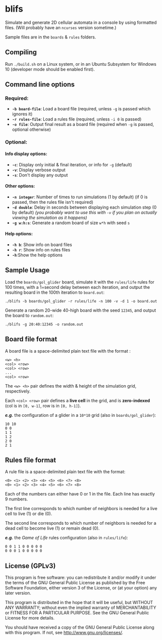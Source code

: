 # blifs
Simulate and generate 2D cellular automata in a console by using formatted files. (Will probably have an `ncurses` version sometime.)

Sample files are in the `boards` & `rules` folders.

## Compiling
Run `./build.sh` on a Linux system, or in an Ubuntu Subsystem for Windows 10 (developer mode should be enabled first).

## Command line options

### Required:
* **`-b board-file`**: Load a board file (required, unless `-g` is passed which ignores it)
* **`-r rules-file`**: Load a rules file (required, unless `-i 0` is passed)
* **`-o file`**:       Output final result as a board file (required when `-g` is passed, optional otherwise)

### Optional:
#### Info display options:
* **`-c`**: Display only initial & final iteration, or info for `-g` (default)
* **`-v`**: Display verbose output
* **`-s`**: Don't display any output
#### Other options:
* **`-n integer`**: Number of times to run simulations (1 by default) (if 0 is passed, then the rules file isn't required)
* **`-d double`**: Delay in seconds between displaying each simulation step (0 by default) *(you probably want to use this with `-v` if you plan on actually viewing the simulation as it happens)*
* **`-g w:h:s`**: Generate a random board of size `w*h` with seed `s`
#### Help options:
* **`-h b`**: Show info on board files
* **`-h r`**: Show info on rules files
* **`-h`**:Show the help options

## Sample Usage
Load the `boards/gol_glider` board, simulate it with the `rules/life` rules for 100 times, with a 1=second delay between each iteration, and output the resulting board in the 100th iteration to `board.out`:
```
./blifs -b boards/gol_glider -r rules/life -n 100 -v -d 1 -o board.out
```

Generate a random 20-wide 40-high board with the seed `12345`, and output the board to `random.out`:
```
./blifs -g 20:40:12345 -o random.out
```

## Board file format

A board file is a space-delimited plain text file with the format :
```
<w> <h>
<col> <row>
<col> <row>
...
<col> <row>
```

The `<w> <h>` pair defines the width & height of the simulation grid, respectively.

Each `<col> <row>` pair defines a **live cell** in the grid, and is **zero-indexed** (col is in `[0, w-1]`, row is in `[0, h-1]`).

***e.g.*** the configuration of a glider in a `10*10` grid (also in `boards/gol_glider`):
```
10 10
0 0
1 1
1 2
2 0
2 1
```

## Rules file format
A rule file is a space-delimited plain text file with the format:
```
<0> <1> <2> <3> <4> <5> <6> <7> <8>
<0> <1> <2> <3> <4> <5> <6> <7> <8>
```
Each of the numbers can either have 0 or 1 in the file. Each line has exactly 9 numbers.

The first line corresponds to which number of neighbors is needed for a live cell to live (1) or die (0).

The second line corresponds to which number of neighbors is needed for a dead cell to become live (1) or remain dead (0).

***e.g.*** the *Game of Life* rules configuration (also in `rules/life`):
```
0 0 1 1 0 0 0 0 0
0 0 0 1 0 0 0 0 0
```
## License (GPLv3)
This program is free software: you can redistribute it and/or modify
it under the terms of the GNU General Public License as published by
the Free Software Foundation, either version 3 of the License, or
(at your option) any later version.

This program is distributed in the hope that it will be useful,
but WITHOUT ANY WARRANTY; without even the implied warranty of
MERCHANTABILITY or FITNESS FOR A PARTICULAR PURPOSE.  See the
GNU General Public License for more details.

You should have received a copy of the GNU General Public License
along with this program.  If not, see <http://www.gnu.org/licenses/>.
